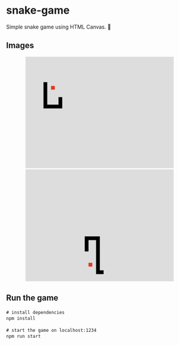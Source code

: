 # snake-game

Simple snake game using HTML Canvas. 🐍

## Images

<p align="center">
<img width="400" alt="preview-1" src="docs/preview-1.png">
<img width="400" alt="preview-2" src="docs/preview-2.png">
</p>

## Run the game

```shell
# install dependencies
npm install

# start the game on localhost:1234
npm run start
```
